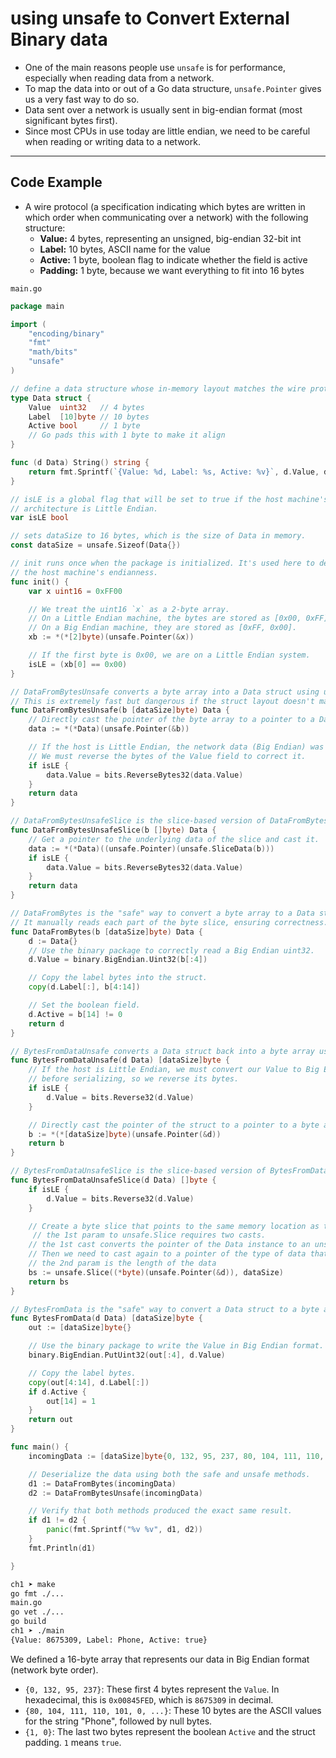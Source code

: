 # using unsafe to Convert External Binary data

- One of the main reasons people use `unsafe` is for performance, especially when reading data from a network.
- To map the data into or out of a Go data structure, `unsafe.Pointer` gives us a very fast way to do so.
- Data sent over a network is usually sent in big-endian format (most significant bytes first).
- Since most CPUs in use today are little endian, we need to be careful when reading or writing data to a network.

---

## Code Example

- A wire protocol (a specification indicating which bytes are written in which order when communicating over a network) with the following structure:
  - **Value:** 4 bytes, representing an unsigned, big-endian 32-bit int
  - **Label:** 10 bytes, ASCII name for the value
  - **Active:** 1 byte, boolean flag to indicate whether the field is active
  - **Padding:** 1 byte, because we want everything to fit into 16 bytes

`main.go`

```go
package main

import (
	"encoding/binary"
	"fmt"
	"math/bits"
	"unsafe"
)

// define a data structure whose in-memory layout matches the wire protocol.
type Data struct {
	Value  uint32   // 4 bytes
	Label  [10]byte // 10 bytes
	Active bool     // 1 byte
	// Go pads this with 1 byte to make it align
}

func (d Data) String() string {
	return fmt.Sprintf(`{Value: %d, Label: %s, Active: %v}`, d.Value, d.Label, d.Active)
}

// isLE is a global flag that will be set to true if the host machine's
// architecture is Little Endian.
var isLE bool

// sets dataSize to 16 bytes, which is the size of Data in memory.
const dataSize = unsafe.Sizeof(Data{})

// init runs once when the package is initialized. It's used here to determine
// the host machine's endianness.
func init() {
	var x uint16 = 0xFF00

	// We treat the uint16 `x` as a 2-byte array.
	// On a Little Endian machine, the bytes are stored as [0x00, 0xFF].
	// On a Big Endian machine, they are stored as [0xFF, 0x00].
	xb := *(*[2]byte)(unsafe.Pointer(&x))

	// If the first byte is 0x00, we are on a Little Endian system.
	isLE = (xb[0] == 0x00)
}

// DataFromBytesUnsafe converts a byte array into a Data struct using unsafe pointer casting.
// This is extremely fast but dangerous if the struct layout doesn't match the byte array.
func DataFromBytesUnsafe(b [dataSize]byte) Data {
	// Directly cast the pointer of the byte array to a pointer to a Data struct.
	data := *(*Data)(unsafe.Pointer(&b))

	// If the host is Little Endian, the network data (Big Endian) was read incorrectly.
	// We must reverse the bytes of the Value field to correct it.
	if isLE {
		data.Value = bits.ReverseBytes32(data.Value)
	}
	return data
}

// DataFromBytesUnsafeSlice is the slice-based version of DataFromBytesUnsafe.
func DataFromBytesUnsafeSlice(b []byte) Data {
	// Get a pointer to the underlying data of the slice and cast it.
	data := *(*Data)((unsafe.Pointer)(unsafe.SliceData(b)))
	if isLE {
		data.Value = bits.ReverseBytes32(data.Value)
	}
	return data
}

// DataFromBytes is the "safe" way to convert a byte array to a Data struct.
// It manually reads each part of the byte slice, ensuring correctness.
func DataFromBytes(b [dataSize]byte) Data {
	d := Data{}
	// Use the binary package to correctly read a Big Endian uint32.
	d.Value = binary.BigEndian.Uint32(b[:4])

	// Copy the label bytes into the struct.
	copy(d.Label[:], b[4:14])

	// Set the boolean field.
	d.Active = b[14] != 0
	return d
}

// BytesFromDataUnsafe converts a Data struct back into a byte array using unsafe casting.
func BytesFromDataUnsafe(d Data) [dataSize]byte {
	// If the host is Little Endian, we must convert our Value to Big Endian
	// before serializing, so we reverse its bytes.
	if isLE {
		d.Value = bits.Reverse32(d.Value)
	}

	// Directly cast the pointer of the struct to a pointer to a byte array.
	b := *(*[dataSize]byte)(unsafe.Pointer(&d))
	return b
}

// BytesFromDataUnsafeSlice is the slice-based version of BytesFromDataUnsafe.
func BytesFromDataUnsafeSlice(d Data) []byte {
	if isLE {
		d.Value = bits.Reverse32(d.Value)
	}

	// Create a byte slice that points to the same memory location as the struct `d`.
     // the 1st param to unsafe.Slice requires two casts.
    // the 1st cast converts the pointer of the Data instance to an unsafe.Pointer
    // Then we need to cast again to a pointer of the type of data that we want the slice to hold
    // the 2nd param is the length of the data
	bs := unsafe.Slice((*byte)(unsafe.Pointer(&d)), dataSize)
	return bs
}

// BytesFromData is the "safe" way to convert a Data struct to a byte array.
func BytesFromData(d Data) [dataSize]byte {
	out := [dataSize]byte{}

	// Use the binary package to write the Value in Big Endian format.
	binary.BigEndian.PutUint32(out[:4], d.Value)

	// Copy the label bytes.
	copy(out[4:14], d.Label[:])
	if d.Active {
		out[14] = 1
	}
	return out
}

func main() {
	incomingData := [dataSize]byte{0, 132, 95, 237, 80, 104, 111, 110, 101, 0, 0, 0, 0, 0, 1, 0}

	// Deserialize the data using both the safe and unsafe methods.
	d1 := DataFromBytes(incomingData)
	d2 := DataFromBytesUnsafe(incomingData)

	// Verify that both methods produced the exact same result.
	if d1 != d2 {
		panic(fmt.Sprintf("%v %v", d1, d2))
	}
	fmt.Println(d1)

}
```

```sh
ch1 ➤ make
go fmt ./...
main.go
go vet ./...
go build
ch1 ➤ ./main
{Value: 8675309, Label: Phone, Active: true}
```

We defined a 16-byte array that represents our data in Big Endian format (network byte order).

- `{0, 132, 95, 237}`: These first 4 bytes represent the `Value`. In hexadecimal, this is `0x00845FED`, which is `8675309` in decimal.
- `{80, 104, 111, 110, 101, 0, ...}`: These 10 bytes are the ASCII values for the string "Phone", followed by null bytes.
- `{1, 0}`: The last two bytes represent the boolean `Active` and the struct padding. `1` means `true`.